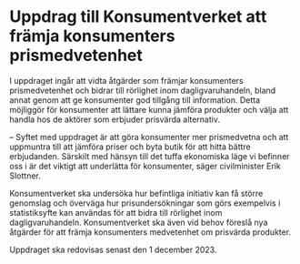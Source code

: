 # Uppdrag till Konsumentverket att främja konsumenters prismedvetenhet

I uppdraget ingår att vidta åtgärder som främjar konsumenters prismedvetenhet och bidrar till rörlighet inom dagligvaruhandeln, bland annat genom att ge konsumenter god tillgång till information. Detta möjliggör för konsumenter att lättare kunna jämföra produkter och välja att handla hos de aktörer som erbjuder prisvärda alternativ.

– Syftet med uppdraget är att göra konsumenter mer prismedvetna och att uppmuntra till att jämföra priser och byta butik för att hitta bättre erbjudanden. Särskilt med hänsyn till det tuffa ekonomiska läge vi befinner oss i är det viktigt att underlätta för konsumenter, säger civilminister Erik Slottner.

Konsumentverket ska undersöka hur befintliga initiativ kan få större genomslag och överväga hur prisundersökningar som görs exempelvis i statistiksyfte kan användas för att bidra till rörlighet inom dagligvaruhandeln. Konsumentverket ska även vid behov föreslå nya åtgärder för att främja konsumenters medvetenhet om prisvärda produkter.

Uppdraget ska redovisas senast den 1 december 2023\.
